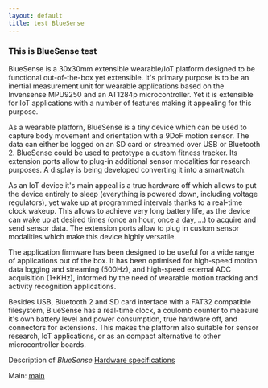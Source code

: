 ```yaml
---
layout: default
title: test BlueSense
---
```



### This is BlueSense test
<p>
	BlueSense is a 30x30mm extensible wearable/IoT platform designed to be functional out-of-the-box yet extensible. 
	It's primary purpose is to be an inertial measurement unit for wearable applications based on the Invensense MPU9250 and an AT1284p microcontroller. 
	Yet it is extensible for IoT applications with a number of features making it appealing for this purpose.
</p>
<p>
	As a wearable platforn, BlueSense is a tiny device which can be used to capture body movement and orientation with a 9DoF motion sensor. The data can either be logged on an SD card or streamed over USB or Bluetooth 2. BlueSense could be used to prototype a custom fitness tracker. Its extension ports allow to plug-in additional sensor modalities for research purposes. A display is being developed converting it into a smartwatch. 
</p>
<p>
	As an IoT device it's main appeal is a true hardware off which allows to put the device entirely to sleep (everything is powered down, including voltage regulators), yet wake up at programmed intervals thanks to a real-time clock wakeup. This allows to achieve very long battery life, as the device can wake up at desired times (once an hour, once a day, ...) to acquire and send sensor data. The extension ports allow to plug in custom sensor modalities which make this device highly versatile.
</p>
<p>
	The application firmware has been designed to be useful for a wide range of applications out of the box. It has been optimised for high-speed motion data logging and streaming (500Hz), and high-speed external ADC acquisition (1+KHz), informed by the need of wearable motion tracking and activity recognition applications. 
</p>
<p>
	Besides USB, Bluetooth 2 and SD card interface with a FAT32 compatible filesystem, BlueSense has a real-time clock, a coulomb counter to measure it's own battery level and power consumption, true hardware off, and connectors for extensions. This makes the platform also suitable for sensor research, IoT applications, or as an compact alternative to other microcontroller boards.
</p>


<p>Description of <em>BlueSense</em> <a href="hardware">Hardware specifications</a></p>

<p>Main: <a href="main">main</a></p>
